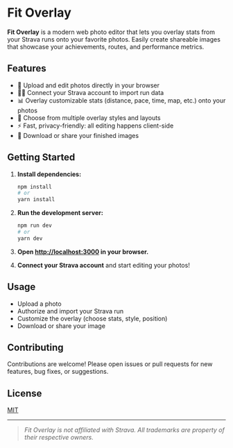 # Fit Overlay

**Fit Overlay** is a modern web photo editor that lets you overlay stats from your Strava runs onto your favorite photos. Easily create shareable images that showcase your achievements, routes, and performance metrics.

## Features

- 📸 Upload and edit photos directly in your browser
- 🏃‍♂️ Connect your Strava account to import run data
- 📊 Overlay customizable stats (distance, pace, time, map, etc.) onto your photos
- 🎨 Choose from multiple overlay styles and layouts
- ⚡ Fast, privacy-friendly: all editing happens client-side
- 💾 Download or share your finished images


## Getting Started

1. **Install dependencies:**
   ```bash
   npm install
   # or
   yarn install
   ```

2. **Run the development server:**
   ```bash
   npm run dev
   # or
   yarn dev
   ```

3. **Open [http://localhost:3000](http://localhost:3000) in your browser.**

4. **Connect your Strava account** and start editing your photos!

## Usage

- Upload a photo
- Authorize and import your Strava run
- Customize the overlay (choose stats, style, position)
- Download or share your image

## Contributing

Contributions are welcome! Please open issues or pull requests for new features, bug fixes, or suggestions.

## License

[MIT](LICENSE)

---

> _Fit Overlay is not affiliated with Strava. All trademarks are property of their respective owners._
